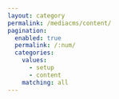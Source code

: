 ```yaml
---
layout: category
permalink: /mediacms/content/
pagination: 
  enabled: true
  permalink: /:num/
  categories:
    values:
      - setup
      - content
    matching: all
---
```


